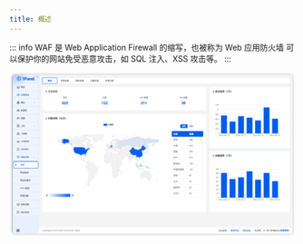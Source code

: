 ```yaml
---
title: 概述
---
```


::: info
WAF 是 Web Application Firewall 的缩写，也被称为 Web 应用防火墙
可以保护你的网站免受恶意攻击，如 SQL 注入、XSS 攻击等。
:::

![img.png](../../../img/waf/dashboard.png)